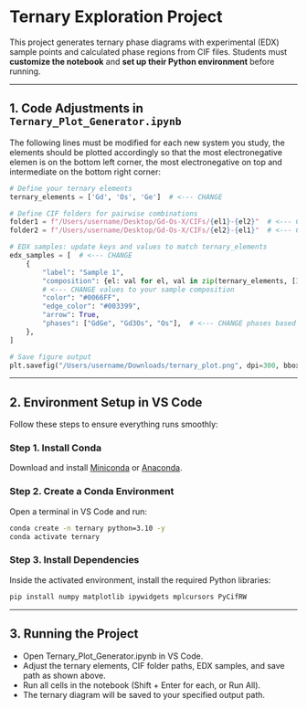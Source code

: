 # Ternary Exploration Project  

This project generates ternary phase diagrams with experimental (EDX) sample points and calculated phase regions from CIF files. Students must **customize the notebook** and **set up their Python environment** before running.  

---

## 1. Code Adjustments in `Ternary_Plot_Generator.ipynb`  

The following lines must be modified for each new system you study, the elements should be plotted accordingly so that the most electronegative elemen is on the bottom left corner, the most electronegative on top and intermediate on the bottom right corner:  

```python
# Define your ternary elements
ternary_elements = ['Gd', 'Os', 'Ge']  # <--- CHANGE

# Define CIF folders for pairwise combinations
folder1 = f"/Users/username/Desktop/Gd-Os-X/CIFs/{el1}-{el2}"  # <--- CHANGE to your directory
folder2 = f"/Users/username/Desktop/Gd-Os-X/CIFs/{el2}-{el1}"  # <--- CHANGE to your directory as above

# EDX samples: update keys and values to match ternary_elements
edx_samples = [  # <--- CHANGE
    {
        "label": "Sample 1",
        "composition": {el: val for el, val in zip(ternary_elements, [39.47, 19.58, 40.45])},  
        # <--- CHANGE values to your sample composition
        "color": "#0066FF",
        "edge_color": "#003399",
        "arrow": True,
        "phases": ["GdGe", "Gd3Os", "Os"],  # <--- CHANGE phases based on XRD and SEM/EDX analysis
    },
]

# Save figure output
plt.savefig("/Users/username/Downloads/ternary_plot.png", dpi=300, bbox_inches='tight')  # <--- CHANGE based on your output directory
```
---

## 2. Environment Setup in VS Code  

Follow these steps to ensure everything runs smoothly:  

### Step 1. Install Conda  
Download and install [Miniconda](https://docs.conda.io/en/latest/miniconda.html) or [Anaconda](https://www.anaconda.com/).  

### Step 2. Create a Conda Environment  
Open a terminal in VS Code and run:  

```bash
conda create -n ternary python=3.10 -y
conda activate ternary
```

### Step 3. Install Dependencies
Inside the activated environment, install the required Python libraries:
```bash
pip install numpy matplotlib ipywidgets mplcursors PyCifRW
```
---
## 3. Running the Project
- Open Ternary_Plot_Generator.ipynb in VS Code.
- Adjust the ternary elements, CIF folder paths, EDX samples, and save path as shown above.
- Run all cells in the notebook (Shift + Enter for each, or Run All).
- The ternary diagram will be saved to your specified output path.
